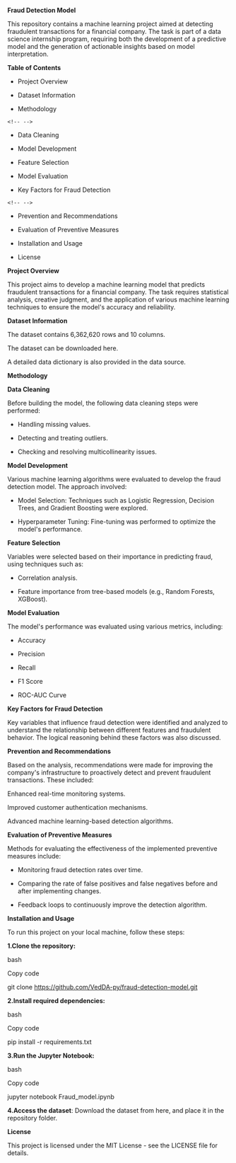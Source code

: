 **Fraud Detection Model**

This repository contains a machine learning project aimed at detecting
fraudulent transactions for a financial company. The task is part of a
data science internship program, requiring both the development of a
predictive model and the generation of actionable insights based on
model interpretation.

**Table of Contents**

-   Project Overview

-   Dataset Information

-   Methodology

```{=html}
<!-- -->
```
-   Data Cleaning

-   Model Development

-   Feature Selection

-   Model Evaluation

-   Key Factors for Fraud Detection

```{=html}
<!-- -->
```
-   Prevention and Recommendations

-   Evaluation of Preventive Measures

-   Installation and Usage

-   License

**Project Overview**

This project aims to develop a machine learning model that predicts
fraudulent transactions for a financial company. The task requires
statistical analysis, creative judgment, and the application of various
machine learning techniques to ensure the model\'s accuracy and
reliability.

**Dataset Information**

The dataset contains 6,362,620 rows and 10 columns.

The dataset can be downloaded here.

A detailed data dictionary is also provided in the data source.

**Methodology**

**Data Cleaning**

Before building the model, the following data cleaning steps were
performed:

-   Handling missing values.

-   Detecting and treating outliers.

-   Checking and resolving multicollinearity issues.

**Model Development**

Various machine learning algorithms were evaluated to develop the fraud
detection model. The approach involved:

-   Model Selection: Techniques such as Logistic Regression, Decision
    Trees, and Gradient Boosting were explored.

-   Hyperparameter Tuning: Fine-tuning was performed to optimize the
    model\'s performance.

**Feature Selection**

Variables were selected based on their importance in predicting fraud,
using techniques such as:

-   Correlation analysis.

-   Feature importance from tree-based models (e.g., Random Forests,
    XGBoost).

**Model Evaluation**

The model\'s performance was evaluated using various metrics, including:

-   Accuracy

-   Precision

-   Recall

-   F1 Score

-   ROC-AUC Curve

**Key Factors for Fraud Detection**

Key variables that influence fraud detection were identified and
analyzed to understand the relationship between different features and
fraudulent behavior. The logical reasoning behind these factors was also
discussed.

**Prevention and Recommendations**

Based on the analysis, recommendations were made for improving the
company\'s infrastructure to proactively detect and prevent fraudulent
transactions. These included:

Enhanced real-time monitoring systems.

Improved customer authentication mechanisms.

Advanced machine learning-based detection algorithms.

**Evaluation of Preventive Measures**

Methods for evaluating the effectiveness of the implemented preventive
measures include:

-   Monitoring fraud detection rates over time.

-   Comparing the rate of false positives and false negatives before and
    after implementing changes.

-   Feedback loops to continuously improve the detection algorithm.

**Installation and Usage**

To run this project on your local machine, follow these steps:

**1.Clone the repository:**

bash

Copy code

git clone <https://github.com/VedDA-py/fraud-detection-model.git>

**2.Install required dependencies:**

bash

Copy code

pip install -r requirements.txt

**3.Run the Jupyter Notebook:**

bash

Copy code

jupyter notebook Fraud_model.ipynb

**4.Access the dataset**: Download the dataset from here, and place it
in the repository folder.

**License**

This project is licensed under the MIT License - see the LICENSE file
for details.
